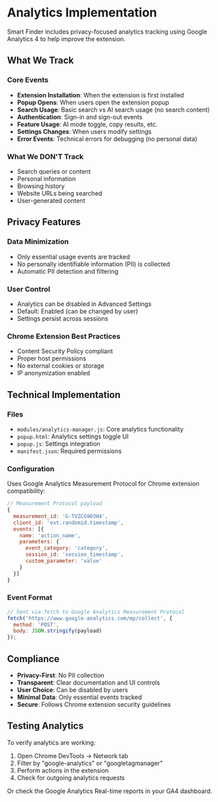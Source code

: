 # Analytics Implementation

Smart Finder includes privacy-focused analytics tracking using Google Analytics 4 to help improve the extension.

## What We Track

### Core Events
- **Extension Installation**: When the extension is first installed
- **Popup Opens**: When users open the extension popup
- **Search Usage**: Basic search vs AI search usage (no search content)
- **Authentication**: Sign-in and sign-out events
- **Feature Usage**: AI mode toggle, copy results, etc.
- **Settings Changes**: When users modify settings
- **Error Events**: Technical errors for debugging (no personal data)

### What We DON'T Track
- Search queries or content
- Personal information
- Browsing history
- Website URLs being searched
- User-generated content

## Privacy Features

### Data Minimization
- Only essential usage events are tracked
- No personally identifiable information (PII) is collected
- Automatic PII detection and filtering

### User Control
- Analytics can be disabled in Advanced Settings
- Default: Enabled (can be changed by user)
- Settings persist across sessions

### Chrome Extension Best Practices
- Content Security Policy compliant
- Proper host permissions
- No external cookies or storage
- IP anonymization enabled

## Technical Implementation

### Files
- `modules/analytics-manager.js`: Core analytics functionality
- `popup.html`: Analytics settings toggle UI
- `popup.js`: Settings integration
- `manifest.json`: Required permissions

### Configuration
Uses Google Analytics Measurement Protocol for Chrome extension compatibility:

```javascript
// Measurement Protocol payload
{
  measurement_id: 'G-TVZCG903H4',
  client_id: 'ext.randomid.timestamp',
  events: [{
    name: 'action_name',
    parameters: {
      event_category: 'category',
      session_id: 'session_timestamp',
      custom_parameter: 'value'
    }
  }]
}
```

### Event Format
```javascript
// Sent via fetch to Google Analytics Measurement Protocol
fetch('https://www.google-analytics.com/mp/collect', {
  method: 'POST',
  body: JSON.stringify(payload)
});
```

## Compliance

- **Privacy-First**: No PII collection
- **Transparent**: Clear documentation and UI controls
- **User Choice**: Can be disabled by users
- **Minimal Data**: Only essential events tracked
- **Secure**: Follows Chrome extension security guidelines

## Testing Analytics

To verify analytics are working:

1. Open Chrome DevTools → Network tab
2. Filter by "google-analytics" or "googletagmanager"
3. Perform actions in the extension
4. Check for outgoing analytics requests

Or check the Google Analytics Real-time reports in your GA4 dashboard. 